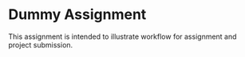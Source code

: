 # Dummy Assignment

This assignment is intended to illustrate workflow for assignment and project submission.
